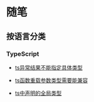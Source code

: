 # 随笔

## 按语言分类

### TypeScript

* [ts异常结果不能指定具体类型](TypeScript/ts_exception_result_type.md)

* [ts函数重载参数类型需要能兼容](TypeScript/ts_method_overload_type_need_compatible.md)

* [ts中声明的全局类型](TypeScript/ts_global_type.md)
